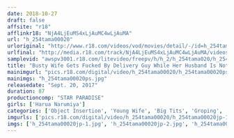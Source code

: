 ```yaml
---
date: 2018-10-27
draft: false
affsite: "r18"
afflinkr18: "NjA4LjEuMS4xLjAuMC4wLjAuMA"
url: "h_254tama00020"
urloriginal: "http://www.r18.com/videos/vod/movies/detail/-/id=h_254tama00020"
urlfinal: "http://media.r18.com/track/NjA4LjEuMS4xLjAuMC4wLjAuMA/videos/vod/movies/detail/-/id=h_254tama00020"
samplevid: "awspv3001.r18.com/litevideo/freepv/h/h_2/h_254tama020/h_254tama020_dmb_w.mp4"
title: "Busty Wife Gets Fucked By Delivery Guy While Her Husband Is Not There... Harua Narumiya"
mainimgurl: "pics.r18.com/digital/video/h_254tama00020/h_254tama00020ps.jpg"
mainimgs: "h_254tama00020ps.jpg"
releasedate: "Sept. 20, 2017"
duration: 87
productioncomp: "STAR PARADISE"
girls: ['Harua Narumiya']
categories: ['Object Insertion', 'Young Wife', 'Big Tits', 'Groping', 'Featured Actress', 'Masturbation', 'Hi-Def']
imgurls: ['pics.r18.com/digital/video/h_254tama00020/h_254tama00020jp-1.jpg', 'pics.r18.com/digital/video/h_254tama00020/h_254tama00020jp-2.jpg', 'pics.r18.com/digital/video/h_254tama00020/h_254tama00020jp-3.jpg', 'pics.r18.com/digital/video/h_254tama00020/h_254tama00020jp-4.jpg', 'pics.r18.com/digital/video/h_254tama00020/h_254tama00020jp-5.jpg', 'pics.r18.com/digital/video/h_254tama00020/h_254tama00020jp-6.jpg', 'pics.r18.com/digital/video/h_254tama00020/h_254tama00020jp-7.jpg', 'pics.r18.com/digital/video/h_254tama00020/h_254tama00020jp-8.jpg', 'pics.r18.com/digital/video/h_254tama00020/h_254tama00020jp-9.jpg', 'pics.r18.com/digital/video/h_254tama00020/h_254tama00020jp-10.jpg', 'pics.r18.com/digital/video/h_254tama00020/h_254tama00020jp-11.jpg', 'pics.r18.com/digital/video/h_254tama00020/h_254tama00020jp-12.jpg', 'pics.r18.com/digital/video/h_254tama00020/h_254tama00020jp-13.jpg', 'pics.r18.com/digital/video/h_254tama00020/h_254tama00020jp-14.jpg', 'pics.r18.com/digital/video/h_254tama00020/h_254tama00020jp-15.jpg', 'pics.r18.com/digital/video/h_254tama00020/h_254tama00020jp-16.jpg', 'pics.r18.com/digital/video/h_254tama00020/h_254tama00020jp-17.jpg', 'pics.r18.com/digital/video/h_254tama00020/h_254tama00020jp-18.jpg', 'pics.r18.com/digital/video/h_254tama00020/h_254tama00020jp-19.jpg', 'pics.r18.com/digital/video/h_254tama00020/h_254tama00020jp-20.jpg']
imgs: ['h_254tama00020jp-1.jpg', 'h_254tama00020jp-2.jpg', 'h_254tama00020jp-3.jpg', 'h_254tama00020jp-4.jpg', 'h_254tama00020jp-5.jpg', 'h_254tama00020jp-6.jpg', 'h_254tama00020jp-7.jpg', 'h_254tama00020jp-8.jpg', 'h_254tama00020jp-9.jpg', 'h_254tama00020jp-10.jpg', 'h_254tama00020jp-11.jpg', 'h_254tama00020jp-12.jpg', 'h_254tama00020jp-13.jpg', 'h_254tama00020jp-14.jpg', 'h_254tama00020jp-15.jpg', 'h_254tama00020jp-16.jpg', 'h_254tama00020jp-17.jpg', 'h_254tama00020jp-18.jpg', 'h_254tama00020jp-19.jpg', 'h_254tama00020jp-20.jpg']
---
```

